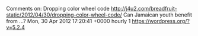 Comments on: Dropping color wheel code http://j4u2.com/breadfruit-static/2012/04/30/dropping-color-wheel-code/ Can Jamaican youth benefit from ...? Mon, 30 Apr 2012 17:20:41 +0000  hourly   1  https://wordpress.org/?v=5.2.4